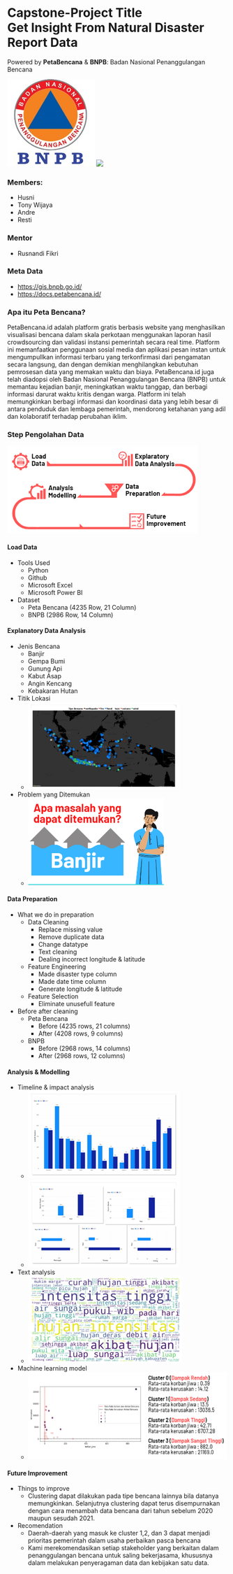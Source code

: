# Capstone-Project Title <br>Get Insight From Natural Disaster Report Data
Powered by **PetaBencana** &amp; **BNPB**: Badan Nasional Penanggulangan Bencana
<p float="left">
  <img src="LogoBNPB.jpg" height="200"/>
  <img src="LogoPetaBencana"  height="200"/>
</p>

### Members:
* Husni
* Tony Wijaya
* Andre
* Resti
### Mentor
* Rusnandi Fikri

### Meta Data
- https://gis.bnpb.go.id/
- https://docs.petabencana.id/

### Apa itu Peta Bencana?
PetaBencana.id adalah platform gratis berbasis website yang menghasilkan visualisasi bencana dalam skala perkotaan menggunakan laporan hasil crowdsourcing dan validasi instansi pemerintah secara real time. Platform ini memanfaatkan penggunaan sosial media dan aplikasi pesan instan untuk mengumpullkan informasi terbaru yang terkonfirmasi dari pengamatan secara langsung, dan dengan demikian menghilangkan kebutuhan pemrosesan data yang memakan waktu dan biaya. PetaBencana.id juga telah diadopsi oleh Badan Nasional Penanggulangan Bencana (BNPB) untuk memantau kejadian banjir, meningkatkan waktu tanggap, dan berbagi informasi darurat waktu kritis dengan warga. Platform ini telah memungkinkan berbagi informasi dan koordinasi data yang lebih besar di antara penduduk dan lembaga pemerintah, mendorong ketahanan yang adil dan kolaboratif terhadap perubahan iklim.

### Step Pengolahan Data
<img src="Step2PengolahanData.png"  height="200"/>

#### Load Data
* Tools Used
  * Python
  * Github
  * Microsoft Excel
  * Microsoft Power BI
* Dataset
  * Peta Bencana (4235 Row, 21 Column)
  * BNPB (2986 Row, 14 Column)  

#### Explanatory Data Analysis
* Jenis Bencana
  * Banjir
  * Gempa Bumi
  * Gunung Api
  * Kabut Asap
  * Angin Kencang
  * Kebakaran Hutan  
* Titik Lokasi
  * <img src="TitikBencana.jpg"  height="200"/>
* Problem yang Ditemukan
  * <img src="MasalahyangDitemukan.png"  height="200"/>

#### Data Preparation
* What we do in preparation
  * Data Cleaning
    * Replace missing value
    * Remove duplicate data
    * Change datatype
    * Text cleaning
    * Dealing incorrect longitude & latitude 
  * Feature Engineering 
    * Made disaster type column
    * Made date time column
    * Generate longitude & latitude 
  * Feature Selection 
    * Eliminate unusefull feature 
* Before after cleaning
  * Peta Bencana 
    * Before (4235 rows, 21 columns)
    * After (4208 rows, 9 columns)
  * BNPB
    * Before (2968 rows, 14 columns)
    * After (2968 rows, 12 columns)  

#### Analysis & Modelling
* Timeline & impact analysis
  * <img src="TimeLineAnalysis.jpg"  height="200"/>
  * <img src="impactAnalysis.jpg"  height="200"/>
* Text analysis
  * <img src="TextAnalysis.png"  height="200"/>
* Machine learning model
  * <img src="ModellingCluster.png"  height="200"/>

#### Future Improvement
* Things to improve
  * Clustering dapat dilakukan pada tipe bencana lainnya bila datanya memungkinkan.  Selanjutnya clustering dapat terus disempurnakan dengan cara menambah data bencana dari tahun sebelum 2020 maupun sesudah 2021. 
* Recomendation
  * Daerah-daerah yang masuk ke cluster 1,2, dan 3 dapat menjadi prioritas pemerintah dalam usaha perbaikan pasca bencana
  * Kami merekomendasikan setiap stakeholder yang berkaitan dalam penanggulangan bencana untuk saling bekerjasama, khususnya dalam melakukan penyeragaman data dan  kebijakan satu data. 

